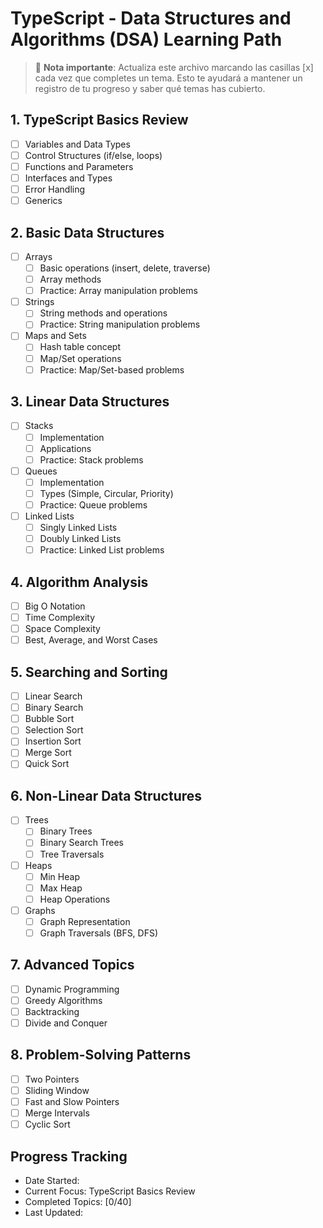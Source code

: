 # TypeScript - Data Structures and Algorithms (DSA) Learning Path

> 📝 **Nota importante**: Actualiza este archivo marcando las casillas [x] cada vez que completes un tema. Esto te ayudará a mantener un registro de tu progreso y saber qué temas has cubierto.

## 1. TypeScript Basics Review
- [ ] Variables and Data Types
- [ ] Control Structures (if/else, loops)
- [ ] Functions and Parameters
- [ ] Interfaces and Types
- [ ] Error Handling
- [ ] Generics

## 2. Basic Data Structures
- [ ] Arrays
  - [ ] Basic operations (insert, delete, traverse)
  - [ ] Array methods
  - [ ] Practice: Array manipulation problems
- [ ] Strings
  - [ ] String methods and operations
  - [ ] Practice: String manipulation problems
- [ ] Maps and Sets
  - [ ] Hash table concept
  - [ ] Map/Set operations
  - [ ] Practice: Map/Set-based problems

## 3. Linear Data Structures
- [ ] Stacks
  - [ ] Implementation
  - [ ] Applications
  - [ ] Practice: Stack problems
- [ ] Queues
  - [ ] Implementation
  - [ ] Types (Simple, Circular, Priority)
  - [ ] Practice: Queue problems
- [ ] Linked Lists
  - [ ] Singly Linked Lists
  - [ ] Doubly Linked Lists
  - [ ] Practice: Linked List problems

## 4. Algorithm Analysis
- [ ] Big O Notation
- [ ] Time Complexity
- [ ] Space Complexity
- [ ] Best, Average, and Worst Cases

## 5. Searching and Sorting
- [ ] Linear Search
- [ ] Binary Search
- [ ] Bubble Sort
- [ ] Selection Sort
- [ ] Insertion Sort
- [ ] Merge Sort
- [ ] Quick Sort

## 6. Non-Linear Data Structures
- [ ] Trees
  - [ ] Binary Trees
  - [ ] Binary Search Trees
  - [ ] Tree Traversals
- [ ] Heaps
  - [ ] Min Heap
  - [ ] Max Heap
  - [ ] Heap Operations
- [ ] Graphs
  - [ ] Graph Representation
  - [ ] Graph Traversals (BFS, DFS)

## 7. Advanced Topics
- [ ] Dynamic Programming
- [ ] Greedy Algorithms
- [ ] Backtracking
- [ ] Divide and Conquer

## 8. Problem-Solving Patterns
- [ ] Two Pointers
- [ ] Sliding Window
- [ ] Fast and Slow Pointers
- [ ] Merge Intervals
- [ ] Cyclic Sort

## Progress Tracking
- Date Started: 
- Current Focus: TypeScript Basics Review
- Completed Topics: [0/40]
- Last Updated: 